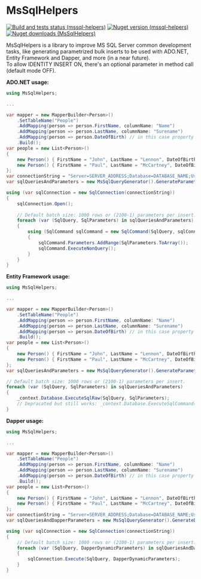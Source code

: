 # MsSqlHelpers
[![Build and tests status (mssql-helpers)](https://github.com/alecgn/mssql-helpers/workflows/build-and-test/badge.svg)](#)
[![Nuget version (mssql-helpers)](https://img.shields.io/nuget/v/MsSqlHelpers)](https://nuget.org/packages/MsSqlHelpers) 
[![Nuget downloads (MsSqlHelpers)](https://img.shields.io/nuget/dt/MsSqlHelpers)](https://nuget.org/packages/MsSqlHelpers)

MsSqlHelpers is a library to improve MS SQL Server common development tasks, like generating parametrized bulk inserts to be used with ADO.NET, Entity Framework and Dapper, and more (in a near future).  
To allow IDENTITY INSERT ON, there's an optional parameter in method call (default mode OFF).

**ADO.NET usage:**

```csharp
using MsSqlHelpers;

...

var mapper = new MapperBuilder<Person>()
    .SetTableName("People")
    .AddMapping(person => person.FirstName, columnName: "Name")
    .AddMapping(person => person.LastName, columnName: "Surename")
    .AddMapping(person => person.DateOfBirth) // in this case property's name is the same as table column's name
    .Build();
var people = new List<Person>()
{ 
    new Person() { FirstName = "John", LastName = "Lennon", DateOfBirth = new DateTime(1940, 10, 9) },
    new Person() { FirstName = "Paul", LastName = "McCartney", DateOfBirth = new DateTime(1942, 6, 18) },
};
var connectionString = "Server=SERVER_ADDRESS;Database=DATABASE_NAME;User Id=USERNAME;Password=PASSWORD;";
var sqlQueriesAndParameters = new MsSqlQueryGenerator().GenerateParametrizedBulkInserts(mapper, people);

using (var sqlConnection = new SqlConnection(connectionString))
{
    sqlConnection.Open();
    
    // Default batch size: 1000 rows or (2100-1) parameters per insert.
    foreach (var (SqlQuery, SqlParameters) in sqlQueriesAndParameters)
    {
        using (SqlCommand sqlCommand = new SqlCommand(SqlQuery, sqlConnection))
        {
            sqlCommand.Parameters.AddRange(SqlParameters.ToArray());
            sqlCommand.ExecuteNonQuery();
        }
    }
}
```

**Entity Framework usage:**

```csharp
using MsSqlHelpers;

...

var mapper = new MapperBuilder<Person>()
    .SetTableName("People")
    .AddMapping(person => person.FirstName, columnName: "Name")
    .AddMapping(person => person.LastName, columnName: "Surename")
    .AddMapping(person => person.DateOfBirth) // in this case property's name is the same as table column's name
    .Build();
var people = new List<Person>()
{ 
    new Person() { FirstName = "John", LastName = "Lennon", DateOfBirth = new DateTime(1940, 10, 9) },
    new Person() { FirstName = "Paul", LastName = "McCartney", DateOfBirth = new DateTime(1942, 6, 18) },
};
var sqlQueriesAndParameters = new MsSqlQueryGenerator().GenerateParametrizedBulkInserts(mapper, people);

// Default batch size: 1000 rows or (2100-1) parameters per insert.
foreach (var (SqlQuery, SqlParameters) in sqlQueriesAndParameters)
{
    _context.Database.ExecuteSqlRaw(SqlQuery, SqlParameters);
    // Depracated but still works: _context.Database.ExecuteSqlCommand(SqlQuery, SqlParameters);
}
```

**Dapper usage:**

```csharp
using MsSqlHelpers;

...

var mapper = new MapperBuilder<Person>()
    .SetTableName("People")
    .AddMapping(person => person.FirstName, columnName: "Name")
    .AddMapping(person => person.LastName, columnName: "Surename")
    .AddMapping(person => person.DateOfBirth) // in this case property's name is the same as table column's name
    .Build();
var people = new List<Person>()
{ 
    new Person() { FirstName = "John", LastName = "Lennon", DateOfBirth = new DateTime(1940, 10, 9) },
    new Person() { FirstName = "Paul", LastName = "McCartney", DateOfBirth = new DateTime(1942, 6, 18) },
};
var connectionString = "Server=SERVER_ADDRESS;Database=DATABASE_NAME;User Id=USERNAME;Password=PASSWORD;";
var sqlQueriesAndDapperParameters = new MsSqlQueryGenerator().GenerateDapperParametrizedBulkInserts(mapper, people);

using (var sqlConnection = new SqlConnection(connectionString))
{
    // Default batch size: 1000 rows or (2100-1) parameters per insert.
    foreach (var (SqlQuery, DapperDynamicParameters) in sqlQueriesAndDapperParameters)
    {
        sqlConnection.Execute(SqlQuery, DapperDynamicParameters);
    }
}
```
